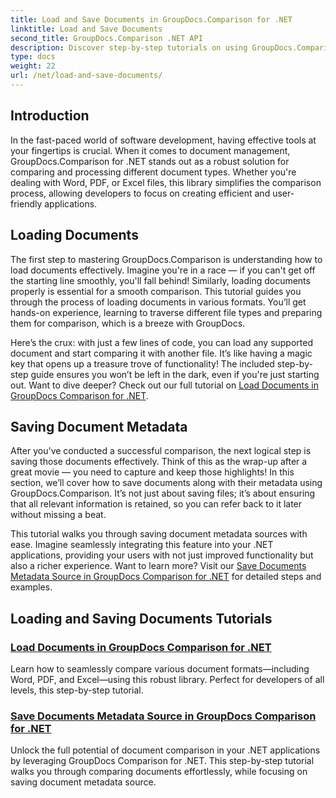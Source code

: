 ```yaml
---
title: Load and Save Documents in GroupDocs.Comparison for .NET
linktitle: Load and Save Documents
second_title: GroupDocs.Comparison .NET API
description: Discover step-by-step tutorials on using GroupDocs.Comparison for .NET to load and save documents efficiently. Perfect for developers looking to streamline document comparisons.
type: docs
weight: 22
url: /net/load-and-save-documents/
---
```

## Introduction

In the fast-paced world of software development, having effective tools at your fingertips is crucial. When it comes to document management, GroupDocs.Comparison for .NET stands out as a robust solution for comparing and processing different document types. Whether you're dealing with Word, PDF, or Excel files, this library simplifies the comparison process, allowing developers to focus on creating efficient and user-friendly applications.

## Loading Documents

The first step to mastering GroupDocs.Comparison is understanding how to load documents effectively. Imagine you're in a race — if you can't get off the starting line smoothly, you'll fall behind! Similarly, loading documents properly is essential for a smooth comparison. This tutorial guides you through the process of loading documents in various formats. You’ll get hands-on experience, learning to traverse different file types and preparing them for comparison, which is a breeze with GroupDocs.

Here’s the crux: with just a few lines of code, you can load any supported document and start comparing it with another file. It’s like having a magic key that opens up a treasure trove of functionality! The included step-by-step guide ensures you won’t be left in the dark, even if you're just starting out. Want to dive deeper? Check out our full tutorial on [Load Documents in GroupDocs Comparison for .NET](./load-documents/).

## Saving Document Metadata

After you've conducted a successful comparison, the next logical step is saving those documents effectively. Think of this as the wrap-up after a great movie — you need to capture and keep those highlights! In this section, we’ll cover how to save documents along with their metadata using GroupDocs.Comparison. It’s not just about saving files; it’s about ensuring that all relevant information is retained, so you can refer back to it later without missing a beat.

This tutorial walks you through saving document metadata sources with ease. Imagine seamlessly integrating this feature into your .NET applications, providing your users with not just improved functionality but also a richer experience. Want to learn more? Visit our [Save Documents Metadata Source in GroupDocs Comparison for .NET](./save-documents-metadata-source/) for detailed steps and examples.

## Loading and Saving Documents Tutorials
### [Load Documents in GroupDocs Comparison for .NET](./load-documents/)
Learn how to seamlessly compare various document formats—including Word, PDF, and Excel—using this robust library. Perfect for developers of all levels, this step-by-step tutorial.
### [Save Documents Metadata Source in GroupDocs Comparison for .NET](./save-documents-metadata-source/)
Unlock the full potential of document comparison in your .NET applications by leveraging GroupDocs Comparison for .NET. This step-by-step tutorial walks you through comparing documents effortlessly, while focusing on saving document metadata source.